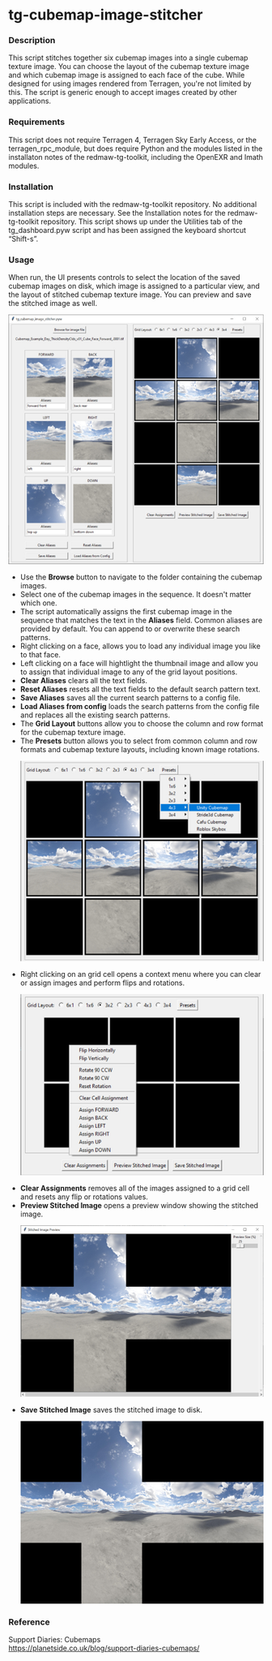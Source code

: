 # tg-cubemap-image-stitcher

### Description
This script stitches together six cubemap images into a single cubemap texture image.  You can choose the layout of the cubemap texture image and which cubemap image is assigned to each face of the cube. While designed for using images rendered from Terragen, you're not limited by this.  The script is generic enough to accept images created by other applications.

### Requirements
This script does not require Terragen 4, Terragen Sky Early Access, or the terragen_rpc_module, but does require Python and the modules listed in the installaton notes of the redmaw-tg-toolkit, including the OpenEXR and Imath modules.<br>

### Installation
This script is included with the redmaw-tg-toolkit repository.  No additional installation steps are necessary.  See the Installation notes for the redmaw-tg-toolkit repository. This script shows up under the Utilities tab of the tg_dashboard.pyw script and has been assigned the keyboard shortcut “Shift-s”. <br>

### Usage
When run, the UI presents controls to select the location of the saved cubemap images on disk, which image is assigned to a particular view, and the layout of stitched cubemap texture image.  You can preview and save the stitched image as well.

![tg_cubemap_stitcher](images/tg_cubemap_image_stitcher_UI.jpg)

<ul>
<li>Use the <b>Browse</b> button to navigate to the folder containing the cubemap images. </li>
<li>Select one of the cubemap images in the sequence.  It doesn't matter which one. </li>
<li>The script automatically assigns the first cubemap image in the sequence that matches the text in the <b>Aliases</b> field.  Common aliases are provided by default.  You can append to or overwrite these search patterns.</li>
<li>Right clicking on a face, allows you to load any individual image you like to that face.</li>
<li>Left clicking on a face will hightlight the thumbnail image and allow you to assign that individual image to any of the grid layout positions.</li>
<li><b>Clear Aliases</b> clears all the text fields.</li>
<li><b>Reset Aliases</b> resets all the text fields to the default search pattern text.</li>
<li><b>Save Aliases</b> saves all the current search patterns to a config file.</li>
<li><b>Load Aliases from config</b> loads the search patterns from the config file and replaces all the existing search patterns.</li>
<li>The <b>Grid Layout</b> buttons allow you to choose the column and row format for the cubemap texture image.</li>
<li>The <b>Presets</b> button allows you to select from common column and row formats and cubemap texture layouts, including known image rotations.</li>

![The presets dropdown menu.](images/tg_cubemap_image_stitcher_output_presets.jpg)

<li>Right clicking on an grid cell opens a context menu where you can clear or assign images and perform flips and rotations.</li>

![The contextual menu options.](images/tg_cubemap_image_stitcher_context_menu.jpg)

<li><b>Clear Assignments</b> removes all of the images assigned to a grid cell and resets any flip or rotations values.</li>
<li><b>Preview Stitched Image</b> opens a preview window showing the stitched image.</li>

![The preview window.](images/tg_cubemap_image_stitcher_preview_3x2_unity.jpg)

<li><b>Save Stitched Image</b> saves the stitched image to disk.</li>

![The final stitiched image.](images/tg_cubemap_image_stitcher_final_4x3_unity.jpg)

</ul>


### Reference
Support Diaries: Cubemaps <br>
https://planetside.co.uk/blog/support-diaries-cubemaps/